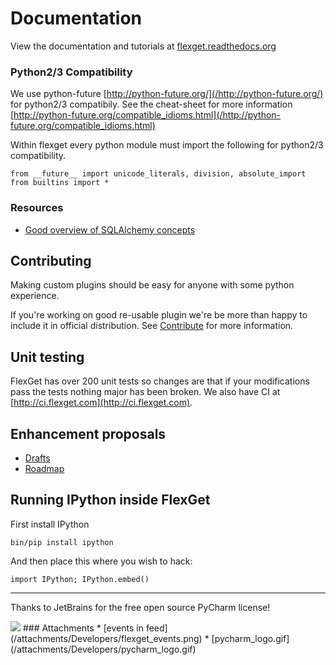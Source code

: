 # Documentation
View the documentation and tutorials at [flexget.readthedocs.org](https://flexget.readthedocs.org/en/latest/)

### Python2/3 Compatibility
We use python-future [http://python-future.org/](/http://python-future.org/) for python2/3 compatibily. See the cheat-sheet for more information [http://python-future.org/compatible_idioms.html](/http://python-future.org/compatible_idioms.html)

Within flexget every python module must import the following for python2/3 compatibility. 

```
from __future__ import unicode_literals, division, absolute_import
from builtins import *
```


### Resources
 * [Good overview of SQLAlchemy concepts](http://techspot.zzzeek.org/2012/02/07/patterns-implemented-by-sqlalchemy/)

## Contributing
Making custom plugins should be easy for anyone with some python experience.

If you're working on good re-usable plugin we're be more than happy to include it in official distribution. See [Contribute](/Contribute) for more information.

## Unit testing
FlexGet has over 200 unit tests so changes are that if your modifications pass the tests nothing major has been broken. We also have CI at [http://ci.flexget.com](http://ci.flexget.com).

## Enhancement proposals
 * [Drafts](/_index/Drafts/)
 * [Roadmap](/Roadmap)

## Running IPython inside FlexGet
First install IPython

```
bin/pip install ipython
```

And then place this where you wish to hack:

```
import IPython; IPython.embed()
```

-------------------------
Thanks to JetBrains for the free open source PyCharm license!

<img src="pycharm_logo.gif, 200px, link=http://www.jetbrains.com/pycharm/">
### Attachments
* [events in feed](/attachments/Developers/flexget_events.png)
* [pycharm_logo.gif](/attachments/Developers/pycharm_logo.gif)